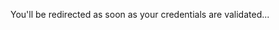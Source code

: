 <head>
  <meta http-equiv='refresh' content='2; URL=docs/ExecutiveSummary.md'>
</head>

You'll be redirected as soon as your credentials are validated... <br>




